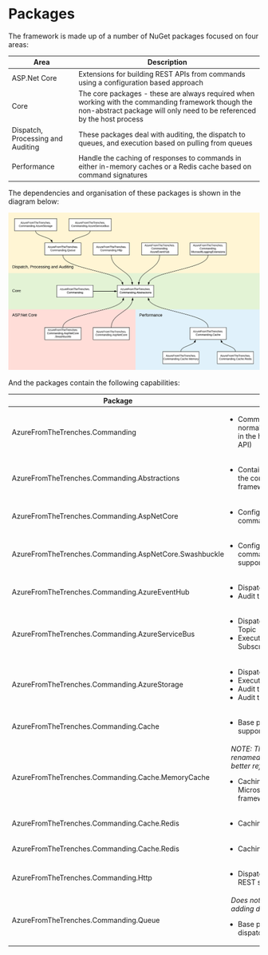 # Packages

The framework is made up of a number of NuGet packages focused on four areas:

|Area|Description|
|----|-----------|
|ASP.Net Core|Extensions for building REST APIs from commands using a configuration based approach|
|Core|The core packages - these are always required when working with the commanding framework though the non-abstract package will only need to be referenced by the host process|
|Dispatch, Processing and Auditing|These packages deal with auditing, the dispatch to queues, and execution based on pulling from queues|
|Performance|Handle the caching of responses to commands in either in-memory caches or a Redis cache based on command signatures|

The dependencies and organisation of these packages is shown in the diagram below:

<img src="/images/packageArchitecture.png">

And the packages contain the following capabilities:

<table class="table table-bordered table-striped table-condensed">
    <thead>
        <tr>
            <th width="33%">Package</th>
            <th width="67%">Capabilities</th>
        </tr>
    </thead>
    <tbody>
        <tr>
            <td>AzureFromTheTrenches.Commanding</td>
            <td>
                <ul style="padding-left:14px;">
                    <li>Commanding runtime - this normally only needs adding in the host (e.g. in a Web API)</li>
                </ul>
            </td>
        </tr>
        <tr>
            <td>AzureFromTheTrenches.Commanding.Abstractions</td>
            <td>
                <ul style="padding-left:14px;">
                    <li>Contains abstractions for the core commanding framework</li>
                </ul>
            </td>
        </tr>
        <tr>
            <td>AzureFromTheTrenches.Commanding.AspNetCore</td>
            <td>
                <ul style="padding-left:14px;">
                    <li>Configuration based REST commanding</li>
                </ul>
            </td>
        </tr>
        <tr>
            <td>AzureFromTheTrenches.Commanding.AspNetCore.Swashbuckle</td>
            <td>
                <ul style="padding-left:14px;">
                    <li>Configuration based REST commanding Swagger support</li>
                </ul>
            </td>
        </tr>
        <tr>
            <td>AzureFromTheTrenches.Commanding.AzureEventHub</td>
            <td>
                <ul style="padding-left:14px;">
                    <li>Dispatch to Event Hub</li>
                    <li>Audit to Event Hub</li>
                </ul>
            </td>
        </tr>
        <tr>
            <td>AzureFromTheTrenches.Commanding.AzureServiceBus</td>
            <td>
                <ul style="padding-left:14px;">
                    <li>Dispatch to Queue and Topic</li>
                    <li>Execution from Queue and Subscription</li>
                </ul>
            </td>
        </tr>
        <tr>
            <td>AzureFromTheTrenches.Commanding.AzureStorage</td>
            <td>
                <ul style="padding-left:14px;">
                    <li>Dispatch to Queue</li>
                    <li>Execution from Queue</li>
                    <li>Audit to Queue</li>
                    <li>Audit to Table Storage</li>
                </ul>
            </td>
        </tr>
        <tr>
            <td>AzureFromTheTrenches.Commanding.Cache</td>
            <td>
                <ul style="padding-left:14px;">
                    <li>Base package for cache support</li>
                </ul>
            </td>
        </tr>
        <tr>
            <td>AzureFromTheTrenches.Commanding.Cache.MemoryCache</td>
            <td>
                <em>NOTE: This package will be renamed in the future to better reflect its purpose</em>
                <ul style="padding-left:14px;">
                    <li>Caching via the Microsoft.Extensions.Cache framework</li>
                </ul>
            </td>
        </tr>
        <tr>
            <td>AzureFromTheTrenches.Commanding.Cache.Redis</td>
            <td>
                <ul style="padding-left:14px;">
                    <li>Caching with Redis</li>
                </ul>
            </td>
        </tr>
        <tr>
            <td>AzureFromTheTrenches.Commanding.Cache.Redis</td>
            <td>
                <ul style="padding-left:14px;">
                    <li>Caching with Redisk</li>
                </ul>
            </td>
        </tr>
        <tr>
            <td>AzureFromTheTrenches.Commanding.Http</td>
            <td>
                <ul style="padding-left:14px;">
                    <li>Dispatch via HTTP (e.g. to a REST service)</li>
                </ul>
            </td>
        </tr>
        <tr>
            <td>AzureFromTheTrenches.Commanding.Queue</td>
            <td>
                <em>Does not normally require adding directly</em>
                <ul style="padding-left:14px;">
                    <li>Base package for queue dispatch</li>
                </ul>
            </td>
        </tr>
    </tbody>
</table>
